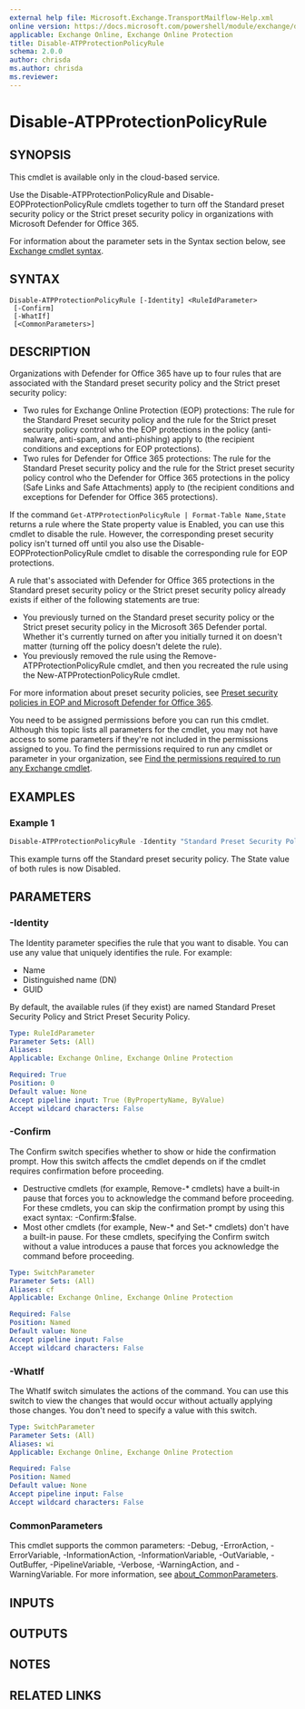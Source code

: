```yaml
---
external help file: Microsoft.Exchange.TransportMailflow-Help.xml
online version: https://docs.microsoft.com/powershell/module/exchange/disable-atpprotectionpolicyrule
applicable: Exchange Online, Exchange Online Protection
title: Disable-ATPProtectionPolicyRule
schema: 2.0.0
author: chrisda
ms.author: chrisda
ms.reviewer:
---
```


# Disable-ATPProtectionPolicyRule

## SYNOPSIS
This cmdlet is available only in the cloud-based service.

Use the Disable-ATPProtectionPolicyRule and Disable-EOPProtectionPolicyRule cmdlets together to turn off the Standard preset security policy or the Strict preset security policy in organizations with Microsoft Defender for Office 365.

For information about the parameter sets in the Syntax section below, see [Exchange cmdlet syntax](https://docs.microsoft.com/powershell/exchange/exchange-cmdlet-syntax).

## SYNTAX

```
Disable-ATPProtectionPolicyRule [-Identity] <RuleIdParameter>
 [-Confirm]
 [-WhatIf]
 [<CommonParameters>]
```

## DESCRIPTION
Organizations with Defender for Office 365 have up to four rules that are associated with the Standard preset security policy and the Strict preset security policy:

- Two rules for Exchange Online Protection (EOP) protections: The rule for the Standard Preset security policy and the rule for the Strict preset security policy control who the EOP protections in the policy (anti-malware, anti-spam, and anti-phishing) apply to (the recipient conditions and exceptions for EOP protections).
- Two rules for Defender for Office 365 protections: The rule for the Standard Preset security policy and the rule for the Strict preset security policy control who the Defender for Office 365 protections in the policy (Safe Links and Safe Attachments) apply to (the recipient conditions and exceptions for Defender for Office 365 protections).

If the command `Get-ATPProtectionPolicyRule | Format-Table Name,State` returns a rule where the State property value is Enabled, you can use this cmdlet to disable the rule. However, the corresponding preset security policy isn't turned off until you also use the Disable-EOPProtectionPolicyRule cmdlet to disable the corresponding rule for EOP protections.

A rule that's associated with Defender for Office 365 protections in the Standard preset security policy or the Strict preset security policy already exists if either of the following statements are true:

- You previously turned on the Standard preset security policy or the Strict preset security policy in the Microsoft 365 Defender portal. Whether it's currently turned on after you initially turned it on doesn't matter (turning off the policy doesn't delete the rule).
- You previously removed the rule using the Remove-ATPProtectionPolicyRule cmdlet, and then you recreated the rule using the New-ATPProtectionPolicyRule cmdlet.

For more information about preset security policies, see [Preset security policies in EOP and Microsoft Defender for Office 365](https://docs.microsoft.com/microsoft-365/security/office-365-security/preset-security-policies).

You need to be assigned permissions before you can run this cmdlet. Although this topic lists all parameters for the cmdlet, you may not have access to some parameters if they're not included in the permissions assigned to you. To find the permissions required to run any cmdlet or parameter in your organization, see [Find the permissions required to run any Exchange cmdlet](https://docs.microsoft.com/powershell/exchange/find-exchange-cmdlet-permissions).

## EXAMPLES

### Example 1
```powershell
Disable-ATPProtectionPolicyRule -Identity "Standard Preset Security Policy"; Disable-EOPProtectionPolicyRule -Identity "Standard Preset Security Policy"
```

This example turns off the Standard preset security policy. The State value of both rules is now Disabled.

## PARAMETERS

### -Identity
The Identity parameter specifies the rule that you want to disable. You can use any value that uniquely identifies the rule. For example:

- Name
- Distinguished name (DN)
- GUID

By default, the available rules (if they exist) are named Standard Preset Security Policy and Strict Preset Security Policy.

```yaml
Type: RuleIdParameter
Parameter Sets: (All)
Aliases:
Applicable: Exchange Online, Exchange Online Protection

Required: True
Position: 0
Default value: None
Accept pipeline input: True (ByPropertyName, ByValue)
Accept wildcard characters: False
```

### -Confirm
The Confirm switch specifies whether to show or hide the confirmation prompt. How this switch affects the cmdlet depends on if the cmdlet requires confirmation before proceeding.

- Destructive cmdlets (for example, Remove-\* cmdlets) have a built-in pause that forces you to acknowledge the command before proceeding. For these cmdlets, you can skip the confirmation prompt by using this exact syntax: -Confirm:$false.
- Most other cmdlets (for example, New-\* and Set-\* cmdlets) don't have a built-in pause. For these cmdlets, specifying the Confirm switch without a value introduces a pause that forces you acknowledge the command before proceeding.

```yaml
Type: SwitchParameter
Parameter Sets: (All)
Aliases: cf
Applicable: Exchange Online, Exchange Online Protection

Required: False
Position: Named
Default value: None
Accept pipeline input: False
Accept wildcard characters: False
```

### -WhatIf
The WhatIf switch simulates the actions of the command. You can use this switch to view the changes that would occur without actually applying those changes. You don't need to specify a value with this switch.

```yaml
Type: SwitchParameter
Parameter Sets: (All)
Aliases: wi
Applicable: Exchange Online, Exchange Online Protection

Required: False
Position: Named
Default value: None
Accept pipeline input: False
Accept wildcard characters: False
```

### CommonParameters
This cmdlet supports the common parameters: -Debug, -ErrorAction, -ErrorVariable, -InformationAction, -InformationVariable, -OutVariable, -OutBuffer, -PipelineVariable, -Verbose, -WarningAction, and -WarningVariable. For more information, see [about_CommonParameters](https://go.microsoft.com/fwlink/p/?LinkID=113216).

## INPUTS

## OUTPUTS

## NOTES

## RELATED LINKS
